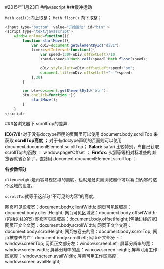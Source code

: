 #2015年11月23日
##javascript
###缓冲运动

`Math.ceil()`:向上取整；
`Math.floor()`:向下取整；

```js
<input type="button"  value="开始运动" id="btn" >
<script type="text/javascript">
    window.onload=function(){
        function startMove(){
            var oDiv=document.getElementById("div1");
            timer=setInterval(function(){
                var speed=(300-oDiv.offsetLeft)/10;
                speed=speed>0?Math.ceil(speed):Math.floor(speed);
                
                oDiv.style.left=oDiv.offsetLeft+speed+"px";
                document.title=oDiv.offsetLeft+"--"+speed;
            },30)
        }

        var btn=document.getElementById("btn");
        btn.onclick=function (){
            startMove();
        }        
    }
</script>
```

###各浏览器下 scrollTop的差异 

**IE6/7/8:**
对于没有doctype声明的页面里可以使用  document.body.scrollTop 来获取 **scrollTop高度 ；**
对于有doctype声明的页面则可以使用 document.documentElement.scrollTop； 
**Safari:**
safari 比较特别，有自己获取scrollTop的函数 ： window.pageYOffset ； 
**Firefox:**
火狐等等相对标准些的浏览器就省心多了，直接用 document.documentElement.scrollTop ； 


**各参数细分**

`clientHeight`是内容可视区域的高度，也就是说页面浏览器中可以看
到内容的这个区域的高度。

`scrollTop`就等于这部分“不可见的内容”的高度。

网页可见区域宽：document.body.clientWidth; 
网页可见区域高：document.body.clientHeight; 
网页可见区域宽：document.body.offsetWidth;(包括边线的宽)
网页可见区域高：document.body.offsetHeight;(包括边线的宽)
网页正文全文宽：document.body.scrollWidth; 
网页正文全文高：document.body.scrollHeight; 
网页被卷去的高：document.body.scrollTop; 
网页被卷去的左：document.body.scrollLeft; 
网页正文部分上：window.screenTop; 
网页正文部分左：window.screenLeft; 
屏幕分辨率的宽：window.screen.width; 
屏幕分辨率的高：window.screen.height; 
屏幕可用工作区宽度：window.screen.availWidth; 
屏幕可用工作区高度：window.screen.availHeight;



